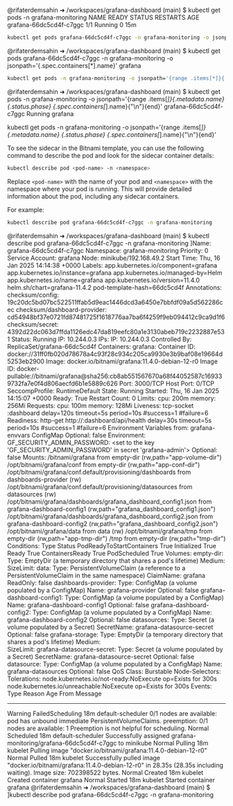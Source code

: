 @rifaterdemsahin ➜ /workspaces/grafana-dashboard (main) $ kubectl get pods -n grafana-monitoring
NAME                      READY   STATUS    RESTARTS   AGE
grafana-66dc5cd4f-c7ggc   1/1     Running   0          15m

```sh
kubectl get pods grafana-66dc5cd4f-c7ggc -n grafana-monitoring -o jsonpath='{.spec.containers[*].name}'
```

@rifaterdemsahin ➜ /workspaces/grafana-dashboard (main) $ kubectl get pods grafana-66dc5cd4f-c7ggc -n grafana-monitoring -o jsonpath='{.spec.containers[*].name}'
grafana

```sh
kubectl get pods -n grafana-monitoring -o jsonpath='{range .items[*]}{.metadata.name} {.status.phase} {.spec.containers[*].name}{"\n"}{end}'
```

@rifaterdemsahin ➜ /workspaces/grafana-dashboard (main) $ kubectl get pods -n grafana-monitoring -o jsonpath='{range .items[*]}{.metadata.name} {.status.phase} {.spec.containers[*].name}{"\n"}{end}'
grafana-66dc5cd4f-c7ggc Running grafana


kubectl get pods -n grafana-monitoring -o jsonpath='{range .items[*]}{.metadata.name} {.status.phase} {.spec.containers[*].name}{"\n"}{end}'


To see the sidecar in the Bitnami template, you can use the following command to describe the pod and look for the sidecar container details:

```sh
kubectl describe pod <pod-name> -n <namespace>
```

Replace `<pod-name>` with the name of your pod and `<namespace>` with the namespace where your pod is running. This will provide detailed information about the pod, including any sidecar containers.

For example:

```sh
kubectl describe pod grafana-66dc5cd4f-c7ggc -n grafana-monitoring
```



@rifaterdemsahin ➜ /workspaces/grafana-dashboard (main) $ kubectl describe pod grafana-66dc5cd4f-c7ggc -n grafana-monitoring
]Name:             grafana-66dc5cd4f-c7ggc
Namespace:        grafana-monitoring
Priority:         0
Service Account:  grafana
Node:             minikube/192.168.49.2
Start Time:       Thu, 16 Jan 2025 14:14:38 +0000
Labels:           app.kubernetes.io/component=grafana
                  app.kubernetes.io/instance=grafana
                  app.kubernetes.io/managed-by=Helm
                  app.kubernetes.io/name=grafana
                  app.kubernetes.io/version=11.4.0
                  helm.sh/chart=grafana-11.4.2
                  pod-template-hash=66dc5cd4f
Annotations:      checksum/config: 19c20dc5bd07bc522511ffab5d9eac1446dcd3a6450e7bbfdf09a5d562286cec
                  checksum/dashboard-provider: cd54948bf37e0721fd87481725f1618776aa7ba6f4259f9eb094412c9ca9d1f6
                  checksum/secret: 4392d22dc063d7ffda1126edc47da819eefc80a1e3130abeb719c2232887e531
Status:           Running
IP:               10.244.0.3
IPs:
  IP:           10.244.0.3
Controlled By:  ReplicaSet/grafana-66dc5cd4f
Containers:
  grafana:
    Container ID:    docker://31ff0fb020d78678a4c93f28c934c205ca9930e3b9baf08e19664d5253eb2900
    Image:           docker.io/bitnami/grafana:11.4.0-debian-12-r0
    Image ID:        docker-pullable://bitnami/grafana@sha256:cb8ab551567670a68f44052587c169339732fa7e0f4d806aecfd6b1e5889c626
    Port:            3000/TCP
    Host Port:       0/TCP
    SeccompProfile:  RuntimeDefault
    State:           Running
      Started:       Thu, 16 Jan 2025 14:15:07 +0000
    Ready:           True
    Restart Count:   0
    Limits:
      cpu:     200m
      memory:  256Mi
    Requests:
      cpu:      100m
      memory:   128Mi
    Liveness:   tcp-socket :dashboard delay=120s timeout=5s period=10s #success=1 #failure=6
    Readiness:  http-get http://:dashboard/api/health delay=30s timeout=5s period=10s #success=1 #failure=6
    Environment Variables from:
      grafana-envvars  ConfigMap  Optional: false
    Environment:
      GF_SECURITY_ADMIN_PASSWORD:  <set to the key 'GF_SECURITY_ADMIN_PASSWORD' in secret 'grafana-admin'>  Optional: false
    Mounts:
      /bitnami/grafana from empty-dir (rw,path="app-volume-dir")
      /opt/bitnami/grafana/conf from empty-dir (rw,path="app-conf-dir")
      /opt/bitnami/grafana/conf.default/provisioning/dashboards from dashboards-provider (rw)
      /opt/bitnami/grafana/conf.default/provisioning/datasources from datasources (rw)
      /opt/bitnami/grafana/dashboards/grafana_dashboard_config1.json from grafana-dashboard-config1 (rw,path="grafana_dashboard_config1.json")
      /opt/bitnami/grafana/dashboards/grafana_dashboard_config2.json from grafana-dashboard-config2 (rw,path="grafana_dashboard_config2.json")
      /opt/bitnami/grafana/data from data (rw)
      /opt/bitnami/grafana/tmp from empty-dir (rw,path="app-tmp-dir")
      /tmp from empty-dir (rw,path="tmp-dir")
Conditions:
  Type                        Status
  PodReadyToStartContainers   True 
  Initialized                 True 
  Ready                       True 
  ContainersReady             True 
  PodScheduled                True 
Volumes:
  empty-dir:
    Type:       EmptyDir (a temporary directory that shares a pod's lifetime)
    Medium:     
    SizeLimit:  <unset>
  data:
    Type:       PersistentVolumeClaim (a reference to a PersistentVolumeClaim in the same namespace)
    ClaimName:  grafana
    ReadOnly:   false
  dashboards-provider:
    Type:      ConfigMap (a volume populated by a ConfigMap)
    Name:      grafana-provider
    Optional:  false
  grafana-dashboard-config1:
    Type:      ConfigMap (a volume populated by a ConfigMap)
    Name:      grafana-dashboard-config1
    Optional:  false
  grafana-dashboard-config2:
    Type:      ConfigMap (a volume populated by a ConfigMap)
    Name:      grafana-dashboard-config2
    Optional:  false
  datasources:
    Type:        Secret (a volume populated by a Secret)
    SecretName:  grafana-datasource-secret
    Optional:    false
  grafana-storage:
    Type:       EmptyDir (a temporary directory that shares a pod's lifetime)
    Medium:     
    SizeLimit:  <unset>
  grafana-datasource-secret:
    Type:        Secret (a volume populated by a Secret)
    SecretName:  grafana-datasource-secret
    Optional:    false
  datasource:
    Type:        ConfigMap (a volume populated by a ConfigMap)
    Name:        grafana-datasources
    Optional:    false
QoS Class:       Burstable
Node-Selectors:  <none>
Tolerations:     node.kubernetes.io/not-ready:NoExecute op=Exists for 300s
                 node.kubernetes.io/unreachable:NoExecute op=Exists for 300s
Events:
  Type     Reason            Age   From               Message
  ----     ------            ----  ----               -------
  Warning  FailedScheduling  18m   default-scheduler  0/1 nodes are available: pod has unbound immediate PersistentVolumeClaims. preemption: 0/1 nodes are available: 1 Preemption is not helpful for scheduling.
  Normal   Scheduled         18m   default-scheduler  Successfully assigned grafana-monitoring/grafana-66dc5cd4f-c7ggc to minikube
  Normal   Pulling           18m   kubelet            Pulling image "docker.io/bitnami/grafana:11.4.0-debian-12-r0"
  Normal   Pulled            18m   kubelet            Successfully pulled image "docker.io/bitnami/grafana:11.4.0-debian-12-r0" in 28.35s (28.35s including waiting). Image size: 702398522 bytes.
  Normal   Created           18m   kubelet            Created container grafana
  Normal   Started           18m   kubelet            Started container grafana
@rifaterdemsahin ➜ /workspaces/grafana-dashboard (main) $ ]kubectl describe pod grafana-66dc5cd4f-c7ggc -n grafana-monitoring

